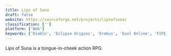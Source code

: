 ```yaml
---
title: Lips of Suna
draft: false 
website: https://sourceforge.net/projects/lipsofsuna/
classification: ['']
platform: ['Web']
keywords: ['Diablo', 'Eclipse Origins', 'Erebus', 'Evol Online', 'FIFE', 'FreedroidRPG', 'Guild Wars', 'Nox', 'PlayCanvas', 'Realms of Ancient War', 'Sacred', 'SoulCraft', 'Spring Engine', 'Summoning Wars', 'The Elder Scrolls', 'Torchlight']
---
```

Lips of Suna is a tongue-in-cheek action RPG.